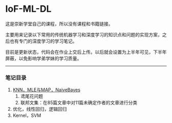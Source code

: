# IoF-ML-DL
这是崇新学堂自己的课程，所以没有课程和书籍链接。 

主要用来记录以下常用的传统机器学习和深度学习的知识点和问题的实现方案，之后也有专门的深度学习的学习笔记。

目前是更新状态，代码会在作业上交后上传。以后就会设置为上半年可见，下半年屏蔽，以免影响学弟学妹的学习质量。

---

### 笔记目录

1. [KNN，MLE与MAP，NaiveBayes](https://www.yuque.com/docs/share/8630edd6-cdb0-49ee-8d4d-50240fda2d69)
   1. 鸢尾花问题
   1. 联邦文集：在85篇文章中对11篇未确定作者的文章进行分类
2. 优化，线性回归，逻辑回归
2. Kernel，SVM
